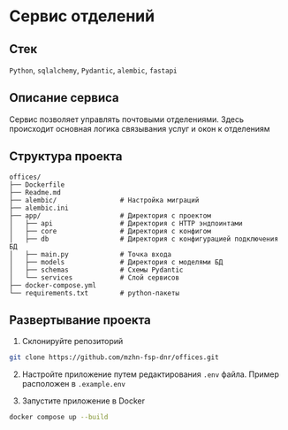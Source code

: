 # Сервис отделений

## Стек

`Python`, `sqlalchemy`, `Pydantic`, `alembic`, `fastapi`

## Описание сервиса

Сервис позволяет управлять почтовыми отделениями. Здесь происходит основная логика связывания услуг и окон к отделениям

## Структура проекта

```
offices/
├── Dockerfile
├── Readme.md
├── alembic/                # Настройка миграций
├── alembic.ini
├── app/                    # Директория с проектом
│   ├── api                 # Директория с HTTP эндпоинтами
│   ├── core                # Директория с конфигом
│   ├── db                  # Директория с конфигурацией подключения БД
│   ├── main.py             # Точка входа
│   ├── models              # Директория с моделями БД
│   ├── schemas             # Схемы Pydantic
│   └── services            # Слой сервисов
├── docker-compose.yml
└── requirements.txt        # python-пакеты
```

## Развертывание проекта

1. Склонируйте репозиторий

```bash
git clone https://github.com/mzhn-fsp-dnr/offices.git
```

2. Настройте приложение путем редактирования `.env` файла. Пример расположен в `.example.env`

3. Запустите приложение в Docker

```bash
docker compose up --build
```
